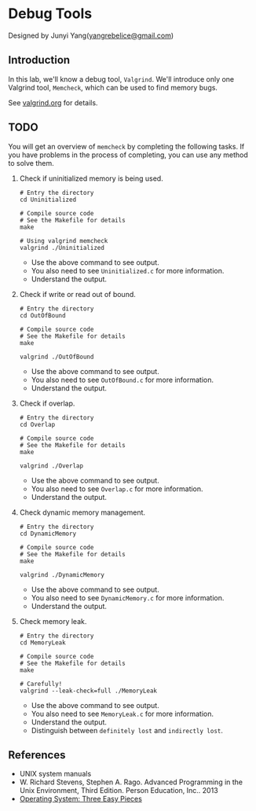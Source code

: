 # Debug Tools

Designed by Junyi Yang(yangrebelice@gmail.com)

## Introduction

In this lab, we'll know a debug tool, `Valgrind`. We'll introduce only one Valgrind tool, `Memcheck`, which can be used to find memory bugs.

See [valgrind.org](http://www.valgrind.org) for details. 

## **TODO**

You will get an overview of `memcheck` by completing the following tasks.
If you have problems in the process of completing, you can use any method to solve them.

1. Check if uninitialized memory is being used.
	```
	# Entry the directory
	cd Uninitialized

	# Compile source code
	# See the Makefile for details
	make

	# Using valgrind memcheck
	valgrind ./Uninitialized
	```
	- Use the above command to see output.
	- You also need to see `Uninitialized.c` for more information.
	- Understand the output.

2. Check if write or read out of bound.
	```
	# Entry the directory
	cd OutOfBound

	# Compile source code
	# See the Makefile for details
	make

	valgrind ./OutOfBound
	```
	- Use the above command to see output.
	- You also need to see `OutOfBound.c` for more information.
	- Understand the output.

3. Check if overlap.
	```
	# Entry the directory
	cd Overlap

	# Compile source code
	# See the Makefile for details
	make

	valgrind ./Overlap
	```
	- Use the above command to see output.
	- You also need to see `Overlap.c` for more information.
	- Understand the output.

4. Check dynamic memory management.
	```
	# Entry the directory
	cd DynamicMemory

	# Compile source code
	# See the Makefile for details
	make

	valgrind ./DynamicMemory
	```
	- Use the above command to see output.
	- You also need to see `DynamicMemory.c` for more information.
	- Understand the output.

5. Check memory leak.
	```
	# Entry the directory
	cd MemoryLeak

	# Compile source code
	# See the Makefile for details
	make

	# Carefully!
	valgrind --leak-check=full ./MemoryLeak
	```
	- Use the above command to see output.
	- You also need to see `MemoryLeak.c` for more information.
	- Understand the output.
	- Distinguish between `definitely lost` and `indirectly lost`.

## References
- UNIX system manuals
- W. Richard Stevens, Stephen A. Rago. Advanced Programming in the Unix Environment, Third Edition. Person Education, Inc.. 2013
- [Operating System: Three Easy Pieces](http://pages.cs.wisc.edu/~remzi/OSTEP/)
